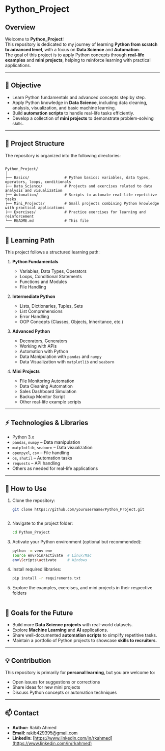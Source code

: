 # Python_Project

## Overview
Welcome to **Python_Project**!  
This repository is dedicated to my journey of learning **Python from scratch to advanced level**, with a focus on **Data Science** and **Automation**.  
The goal of this project is to apply Python concepts through **real-life examples** and **mini projects**, helping to reinforce learning with practical applications.

---

## 🚀 Objective
- Learn Python fundamentals and advanced concepts step by step.
- Apply Python knowledge in **Data Science**, including data cleaning, analysis, visualization, and basic machine learning.
- Build **automation scripts** to handle real-life tasks efficiently.
- Develop a collection of **mini projects** to demonstrate problem-solving skills.

---

## 📂 Project Structure
The repository is organized into the following directories:

```

Python_Project/
│
├── Basics/                # Python basics: variables, data types, operators, loops, conditionals
├── Data_Science/          # Projects and exercises related to data analysis and visualization
├── Automation/            # Scripts to automate real-life repetitive tasks
├── Mini_Projects/         # Small projects combining Python knowledge with practical applications
├── Exercises/             # Practice exercises for learning and reinforcement
└── README.md              # This file

````

---

## 📝 Learning Path
This project follows a structured learning path:

1. **Python Fundamentals**
   - Variables, Data Types, Operators
   - Loops, Conditional Statements
   - Functions and Modules
   - File Handling

2. **Intermediate Python**
   - Lists, Dictionaries, Tuples, Sets
   - List Comprehensions
   - Error Handling
   - OOP Concepts (Classes, Objects, Inheritance, etc.)

3. **Advanced Python**
   - Decorators, Generators
   - Working with APIs
   - Automation with Python
   - Data Manipulation with `pandas` and `numpy`
   - Data Visualization with `matplotlib` and `seaborn`

4. **Mini Projects**
   - File Monitoring Automation
   - Data Cleaning Automation
   - Sales Dashboard Simulation
   - Backup Monitor Script
   - Other real-life example scripts

---

## ⚡ Technologies & Libraries
- Python 3.x
- `pandas`, `numpy` – Data manipulation
- `matplotlib`, `seaborn` – Data visualization
- `openpyxl`, `csv` – File handling
- `os`, `shutil` – Automation tasks
- `requests` – API handling
- Others as needed for real-life applications

---

## 📖 How to Use
1. Clone the repository:
   ```bash
   git clone https://github.com/yourusername/Python_Project.git
````
````
2. Navigate to the project folder:

   ```bash
   cd Python_Project
   ```
3. Activate your Python environment (optional but recommended):

   ```bash
   python -m venv env
   source env/bin/activate  # Linux/Mac
   env\Scripts\activate     # Windows
   ```
4. Install required libraries:

   ```bash
   pip install -r requirements.txt
   ```
5. Explore the examples, exercises, and mini projects in their respective folders

````
````
## 📌 Goals for the Future

* Build more **Data Science projects** with real-world datasets.
* Explore **Machine Learning** and **AI** applications.
* Share well-documented **automation scripts** to simplify repetitive tasks.
* Maintain a portfolio of Python projects to showcase **skills to recruiters**.

---

## 💡 Contribution

This repository is primarily for **personal learning**, but you are welcome to:

* Open issues for suggestions or corrections
* Share ideas for new mini projects
* Discuss Python concepts or automation techniques

---

## 📫 Contact

* **Author:** Rakib Ahmed
* **Email:** [rakib429395@gmail.com](mailto:rakib429395@gmail.com)
* **LinkedIn:** [https://www.linkedin.com/in/rkahmed](https://www.linkedin.com/in/rkahmed)

```